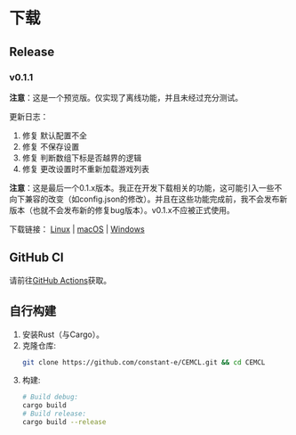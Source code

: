 # 下载

## Release
### v0.1.1
**注意**：这是一个预览版。仅实现了离线功能，并且未经过充分测试。

更新日志：
1. 修复 默认配置不全
2. 修复 不保存设置
3. 修复 判断数组下标是否越界的逻辑
4. 修复 更改设置时不重新加载游戏列表

**注意**：这是最后一个0.1.x版本。我正在开发下载相关的功能，这可能引入一些不向下兼容的改变（如config.json的修改）。并且在这些功能完成前，我不会发布新版本（也就不会发布新的修复bug版本）。v0.1.x不应被正式使用。

下载链接：
[Linux](https://github.com/constant-e/CEMCL/releases/download/v0.1.1/cemcl-0.1.1-linux) |
[macOS](https://github.com/constant-e/CEMCL/releases/download/v0.1.1/cemcl-0.1.1-macos) |
[Windows](https://github.com/constant-e/CEMCL/releases/download/v0.1.1/cemcl-0.1.1-windows.exe)

## GitHub CI
请前往[GitHub Actions](https://github.com/constant-e/CEMCL/actions)获取。

## 自行构建
1. 安装Rust（与Cargo）。
2. 克隆仓库:
   ```sh
   git clone https://github.com/constant-e/CEMCL.git && cd CEMCL
   ```
3. 构建:
   ```sh
   # Build debug:
   cargo build
   # Build release:
   cargo build --release
   ```
